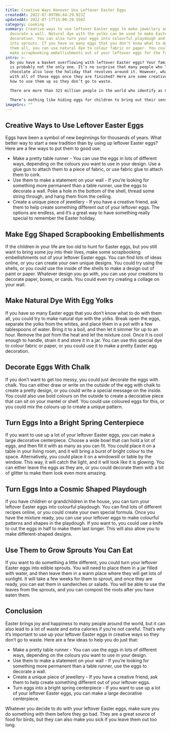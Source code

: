 ```yaml
---
title: Creative Ways Hanover Use Leftover Easter Eggs
createdAt: 2022-07-09T06:44:29.923Z
updatedAt: 2022-07-17T15:00:29.550Z
category: cooking
summary: Creative ways to use leftover Easter eggs to make jewellery and
  decorate a wall. Natural dye with the yolks can be used to make Easter egg
  decoration. You can also turn your eggs into colourful playdough and grow them
  into sprouts. If you have so many eggs that you don't know what to do with
  them all, you can use natural dye to colour fabric or paper. You could also
  make scrapbooking embellishments out of your leftover eggs for the family.
intro: >-
  Do you have a basket overflowing with leftover Easter eggs? Your family
  is probably not the only one. It’s no surprise that many people who love
  chocolate also love the holiday that revolves around it. However, what to do
  with all of those eggs once they are finished? Here are some creative ideas on
  how to use them up so they don’t go to waste.

  There are more than 321 million people in the world who identify as Christian, which means there’s a pretty decent chance you know someone who celebrates Easter this time of year. That means now is your opportunity to bring some sunshine and happiness into the lives of your fellow humans by giving them something unexpected. An egg basket!

  There’s nothing like hiding eggs for children to bring out their sense of wonder again, and it doesn’t cost much to set up an egg hunt in your own backyard or garden. Read on for some creative uses for those leftover Easter eggs that require very little effort.
imageSrc: ""
---
```


## Creative Ways to Use Leftover Easter Eggs

Eggs have been a symbol of new beginnings for thousands of years. What better way to start a new tradition than by using up leftover Easter eggs? Here are a few ways to put them to good use:

- Make a pretty table runner - You can use the eggs in lots of different ways, depending on the colours you want to use in your design. Use a glue gun to attach them to a piece of fabric, or use fabric glue to attach them to cork.
- Use them to make a statement on your wall - If you’re looking for something more permanent than a table runner, use the eggs to decorate a wall. Poke a hole in the bottom of the shell, thread some string through, and hang them from the ceiling.
- Create a unique piece of jewellery - If you have a creative friend, ask them to help create something different out of your leftover eggs. The options are endless, and it’s a great way to have something really special to remember the Easter holiday.

## Make Egg Shaped Scrapbooking Embellishments

If the children in your life are too old to hunt for Easter eggs, but you still want to bring some joy into their lives, make some scrapbooking embellishments out of your leftover Easter eggs. You can find lots of ideas online, or you can create your own unique designs. You could try using the shells, or you could use the inside of the shells to make a design out of paint or paper. Whatever design you go with, you can use your creations to decorate paper, boxes, or cards. You could even try creating a collage on your wall.

## Make Natural Dye With Egg Yolks

If you have so many Easter eggs that you don’t know what to do with them all, you could try to make natural dye with the yolks. Break open the eggs, separate the yolks from the whites, and place them in a pot with a few tablespoons of water. Bring it to a boil, and then let it simmer for up to an hour. Remove the pot from the heat and let the mixture cool. Once it is cool enough to handle, strain it and store it in a jar. You can use this special dye to colour fabric or paper, or you could use it to make a pretty Easter egg decoration.

## Decorate Eggs With Chalk

If you don’t want to get too messy, you could just decorate the eggs with chalk. You can either draw or write on the outside of the egg with chalk to create a pretty design, or you could write a special message on the inside. You could also use bold colours on the outside to create a decorative piece that can sit on your mantel or shelf. You could use coloured eggs for this, or you could mix the colours up to create a unique pattern.

## Turn Eggs Into a Bright Spring Centerpiece

If you want to use up a lot of your leftover Easter eggs, you can make a large decorative centerpiece. Choose a wide bowl that can hold a lot of eggs, and then fill it with as many as you can fit. You could place it on a table in your living room, and it will bring a burst of bright colour to the space. Alternatively, you could place it on a windowsill or table by the window. This way, it will catch the light, and it will look like it is glowing. You can either leave the eggs as they are, or you could decorate them with a bit of glitter to make them look even more amazing.

## Turn Eggs Into a Cosmic Shaped Playdough

If you have children or grandchildren in the house, you can turn your leftover Easter eggs into colourful playdough. You can find lots of different recipes online, or you could create your own special formula. Once you have the mixture ready, you can use your leftover eggs to make colourful patterns and shapes in the playdough. If you want to, you could use a knife to cut the eggs in half to make them last longer. This will also allow you to make different-shaped designs.

## Use Them to Grow Sprouts You Can Eat

If you want to do something a little different, you could turn your leftover Easter eggs into edible sprouts. You will need to place them in a jar filled with water, and then leave them in a warm place where they will get lots of sunlight. It will take a few weeks for them to sprout, and once they are ready, you can eat them in sandwiches or salads. You will be able to use the leaves from the sprouts, and you can compost the roots after you have eaten them.

## Conclusion

Easter brings joy and happiness to many people around the world, but it can also lead to a lot of waste and extra calories if you’re not careful. That’s why it’s important to use up your leftover Easter eggs in creative ways so they don’t go to waste. Here are a few ideas to help you do just that:

- Make a pretty table runner - You can use the eggs in lots of different ways, depending on the colours you want to use in your design.
- Use them to make a statement on your wall - If you’re looking for something more permanent than a table runner, use the eggs to decorate a wall.
- Create a unique piece of jewellery - If you have a creative friend, ask them to help create something different out of your leftover eggs.
- Turn eggs into a bright spring centerpiece - If you want to use up a lot of your leftover Easter eggs, you can make a large decorative centerpiece.

Whatever you decide to do with your leftover Easter eggs, make sure you do something with them before they go bad. They are a great source of food for birds, but they can also make you sick if you leave them out too long.
